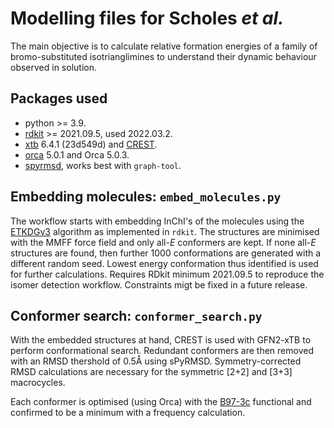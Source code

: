 # Modelling files for Scholes *et al.*

The main objective is to calculate relative formation energies of
a family of bromo-substituted isotrianglimines to understand their
dynamic behaviour observed in solution.

## Packages used

* python >= 3.9.
* [rdkit][1] >= 2021.09.5, used 2022.03.2.
* [xtb][2] 6.4.1 (23d549d) and [CREST][3].
* [orca][4] 5.0.1 and Orca 5.0.3.
* [spyrmsd][5], works best with `graph-tool`.

[1]: https://doi.org/10.5281/zenodo.6483170
[2]: https://doi.org/10.1021/acs.jctc.8b01176
[3]: https://doi.org/10.1039/C9CP06869D
[4]: https://doi.org/10.1002/wcms.1606
[5]: https://doi.org/10.1186/s13321-020-00455-2

## Embedding molecules: `embed_molecules.py`

The workflow starts with embedding InChI's of the molecules using the
[ETKDGv3][6] algorithm as implemented in `rdkit`. The structures are minimised
with the MMFF force field and only all-*E* conformers are kept. If none
all-*E* structures are found, then further 1000 conformations are generated
with a different random seed. Lowest energy conformation thus identified is
used for further calculations. Requires RDkit minimum 2021.09.5 to reproduce
the isomer detection workflow. Constraints migt be fixed in a future release.

[6]: https://doi.org/10.1021/acs.jcim.0c00025

## Conformer search: `conformer_search.py`

With the embedded structures at hand, CREST is used with GFN2-xTB to perform
conformational search. Redundant conformers are then removed with an RMSD
thershold of 0.5Å using sPyRMSD. Symmetry-corrected RMSD calculations are
necessary for the symmetric [2+2] and [3+3] macrocycles.

Each conformer is optimised (using Orca) with the [B97-3c][7] functional and
confirmed to be a minimum with a frequency calculation.

[7]: https://doi.org/10.1063/1.5012601